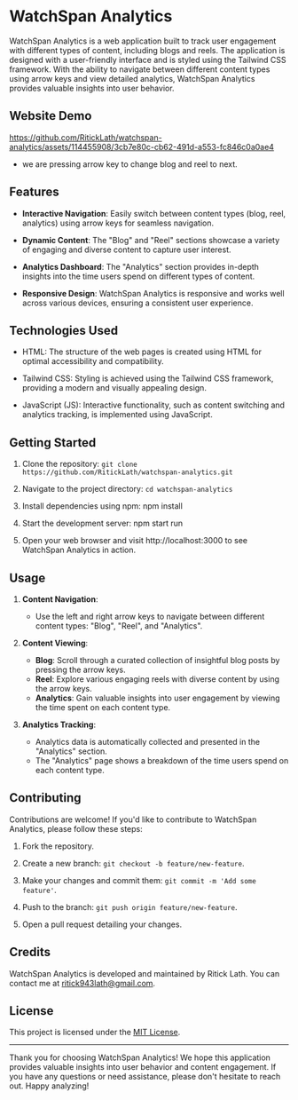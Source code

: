 # WatchSpan Analytics

WatchSpan Analytics is a web application built to track user engagement with different types of content, including blogs and reels. The application is designed with a user-friendly interface and is styled using the Tailwind CSS framework. With the ability to navigate between different content types using arrow keys and view detailed analytics, WatchSpan Analytics provides valuable insights into user behavior.

## Website Demo


https://github.com/RitickLath/watchspan-analytics/assets/114455908/3cb7e80c-cb62-491d-a553-fc846c0a0ae4

- we are pressing arrow key to change blog and reel to next.

## Features

- **Interactive Navigation**: Easily switch between content types (blog, reel, analytics) using arrow keys for seamless navigation.

- **Dynamic Content**: The "Blog" and "Reel" sections showcase a variety of engaging and diverse content to capture user interest.

- **Analytics Dashboard**: The "Analytics" section provides in-depth insights into the time users spend on different types of content.

- **Responsive Design**: WatchSpan Analytics is responsive and works well across various devices, ensuring a consistent user experience.

## Technologies Used

- HTML: The structure of the web pages is created using HTML for optimal accessibility and compatibility.

- Tailwind CSS: Styling is achieved using the Tailwind CSS framework, providing a modern and visually appealing design.

- JavaScript (JS): Interactive functionality, such as content switching and analytics tracking, is implemented using JavaScript.

## Getting Started

1. Clone the repository: `git clone https://github.com/RitickLath/watchspan-analytics.git`

2. Navigate to the project directory: `cd watchspan-analytics`

3. Install dependencies using npm:
   npm install
4. Start the development server:
   npm start run
5. Open your web browser and visit http://localhost:3000 to see WatchSpan Analytics in action.

## Usage

1. **Content Navigation**:
   - Use the left and right arrow keys to navigate between different content types: "Blog", "Reel", and "Analytics".

2. **Content Viewing**:
   - **Blog**: Scroll through a curated collection of insightful blog posts by pressing the arrow keys.
   - **Reel**: Explore various engaging reels with diverse content by using the arrow keys.
   - **Analytics**: Gain valuable insights into user engagement by viewing the time spent on each content type.

3. **Analytics Tracking**:
   - Analytics data is automatically collected and presented in the "Analytics" section.
   - The "Analytics" page shows a breakdown of the time users spend on each content type.

## Contributing

Contributions are welcome! If you'd like to contribute to WatchSpan Analytics, please follow these steps:

1. Fork the repository.

2. Create a new branch: `git checkout -b feature/new-feature`.

3. Make your changes and commit them: `git commit -m 'Add some feature'`.

4. Push to the branch: `git push origin feature/new-feature`.

5. Open a pull request detailing your changes.

## Credits

WatchSpan Analytics is developed and maintained by Ritick Lath. You can contact me at ritick943lath@gmail.com.

## License

This project is licensed under the [MIT License](LICENSE).

---

Thank you for choosing WatchSpan Analytics! We hope this application provides valuable insights into user behavior and content engagement. If you have any questions or need assistance, please don't hesitate to reach out. Happy analyzing!
